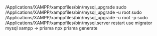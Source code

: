 /Applications/XAMPP/xamppfiles/bin/mysql_upgrade
sudo /Applications/XAMPP/xamppfiles/bin/mysql_upgrade -u root
sudo /Applications/XAMPP/xamppfiles/bin/mysql_upgrade -u root -p
sudo /Applications/XAMPP/xamppfiles/bin/mysql.server restart
 use migrator mysql xampp -> prisma
npx prisma generate